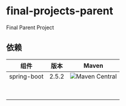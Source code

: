 # final-projects-parent

Final Parent Project

## 依赖

|     组件      |  版本   |                                                                 Maven                                                                  |
|:-----------:|:-----:|:--------------------------------------------------------------------------------------------------------------------------------------:|
| spring-boot | 2.5.2 | ![Maven Central](https://img.shields.io/maven-central/v/org.springframework.boot/spring-boot-starter-parent?label=maven&color=success) |
|             |       |                                                                                                                                        |
|             |       |                                                                                                                                        |
|             |       |                                                                                                                                        |
|             |       |                                                                                                                                        |
|             |       |                                                                                                                                        |
|             |       |                                                                                                                                        |
|             |       |                                                                                                                                        |
|             |       |                                                                                                                                        |
